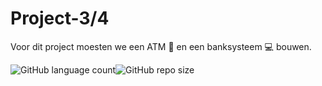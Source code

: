 # Project-3/4

Voor dit project moesten we een ATM 🏧 en een banksysteem 💻 bouwen. 



  

  

![GitHub language count](https://img.shields.io/github/languages/count/OG-netizen/Project-3-4)![GitHub repo size](https://img.shields.io/github/repo-size/OG-netizen/Project-3-4?color=red)

